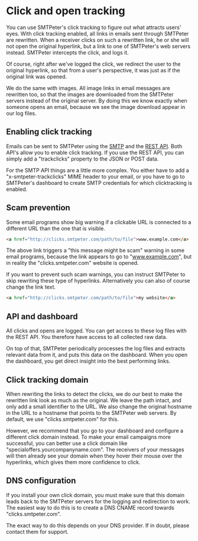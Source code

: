 # Click and open tracking

You can use SMTPeter's click tracking to figure out what attracts users' eyes. 
With click tracking enabled, all links in emails sent through SMTPeter are 
rewritten. When a receiver clicks on such a rewritten link, 
he or she will not open the original hyperlink, but a link to one of 
SMTPeter's web servers instead. SMTPeter intercepts the click, and logs
it.

Of course, right after we've logged the click, we redirect the user to
the original hyperlink, so that from a user's perspective, it was just
as if the original link was opened.

We do the same with images. All image links in email messages are rewritten
too, so that the images are downloaded from the SMTPeter
servers instead of the original server. By doing this we know exactly
when someone opens an email, because we see the image download appear
in our log files.


## Enabling click tracking

Emails can be sent to SMTPeter using the [SMTP](smtp-api) and the 
[REST API](rest-api). Both API's allow you to enable click tracking. If
you use the REST API, you can simply add a "trackclicks" property to
the JSON or POST data.

For the SMTP API things are a little more complex. You either have to
add a "x-smtpeter-trackclicks" MIME header to your email, or you have
to go to SMTPeter's dashboard to create SMTP credentials for which
clicktracking is enabled.


## Scam prevention

Some email programs show big warning if a clickable URL is connected to 
a different URL than the one that is visible.

````html
<a href="http://clicks.smtpeter.com/path/to/file">www.example.com</a>
````

The above link triggers a "this message might be scam" warning in some
email programs, because the link appears to go to "www.example.com", but
in reality the "clicks.smtpeter.com" website is opened.

If you want to prevent such scam warnings, you can instruct SMTPeter to
skip rewriting these type of hyperlinks. Alternatively you can also of 
course change the link text.

````html
<a href="http://clicks.smtpeter.com/path/to/file">my website</a>
````

## API and dashboard

All clicks and opens are logged. You can get access to these log files 
with the REST API. You therefore have access to all collected raw data.

On top of that, SMTPeter periodically processes the log files and 
extracts relevant data from it, and puts this data on the dashboard. 
When you open the dashboard, you get direct insight into the best 
performing links.


## Click tracking domain

When rewriting the links to detect the clicks, we do our best to make the
rewritten link look as much as the original. We leave the path intact, and
only add a small identifier to the URL. We also change the original hostname
in the URL to a hostname that points to the SMTPeter web servers. By 
default, we use "clicks.smtpeter.com" for this. 

However, we recommend that you go to your dashboard and configure a different
click domain instead. To make your email campaigns more successful, you
can better use a click domain like "specialoffers.yourcompanyname.com". The
receivers of your messages will then already see your domain when they
hover their mouse over the hyperlinks, which gives them more confidence to
click.


## DNS configuration

If you install your own click domain, you must make sure that this domain 
leads back to the SMTPeter servers for the logging and redirection to work. 
The easiest way to do this is to create a DNS CNAME record towards 
"clicks.smtpeter.com". 

The exact way to do this depends on your DNS provider. If in doubt, please 
contact them for support.
